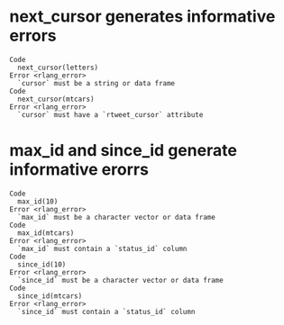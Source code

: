 # next_cursor generates informative errors

    Code
      next_cursor(letters)
    Error <rlang_error>
      `cursor` must be a string or data frame
    Code
      next_cursor(mtcars)
    Error <rlang_error>
      `cursor` must have a `rtweet_cursor` attribute

# max_id and since_id generate informative erorrs

    Code
      max_id(10)
    Error <rlang_error>
      `max_id` must be a character vector or data frame
    Code
      max_id(mtcars)
    Error <rlang_error>
      `max_id` must contain a `status_id` column
    Code
      since_id(10)
    Error <rlang_error>
      `since_id` must be a character vector or data frame
    Code
      since_id(mtcars)
    Error <rlang_error>
      `since_id` must contain a `status_id` column

